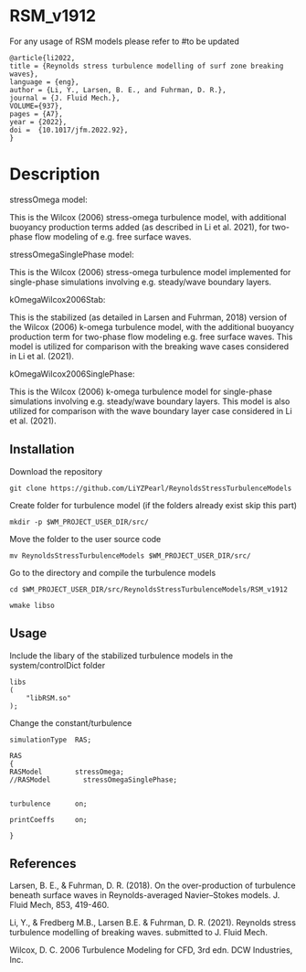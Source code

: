 # RSM_v1912

For any usage of RSM models please refer to  #to be updated 

	@article{li2022,
	title = {Reynolds stress turbulence modelling of surf zone breaking waves},
  	language = {eng},
  	author = {Li, Y., Larsen, B. E., and Fuhrman, D. R.},
	journal = {J. Fluid Mech.},
	VOLUME={937},
  	pages = {A7},
  	year = {2022},
	doi =  {10.1017/jfm.2022.92},
	} 

# Description

stressOmega model: 

This is the Wilcox (2006) stress-omega turbulence model, with additional buoyancy production terms added (as described in Li et al. 2021), for two-phase flow modeling of e.g. free surface waves.

stressOmegaSinglePhase model: 

This is the Wilcox (2006) stress-omega turbulence model implemented for single-phase simulations involving e.g. steady/wave boundary layers.

kOmegaWilcox2006Stab: 

This is the stabilized (as detailed in Larsen and Fuhrman, 2018) version of the Wilcox (2006) k-omega turbulence model, with the additional buoyancy production term for two-phase flow modeling e.g. free surface waves.  This model is utilized for comparison with the breaking wave cases considered in Li et al. (2021).

kOmegaWilcox2006SinglePhase: 

This is the Wilcox (2006) k-omega turbulence model for single-phase simulations involving e.g. steady/wave boundary layers.  This model is also utilized for comparison with the wave boundary layer case considered in Li et al. (2021).



## Installation

Download the repository

    git clone https://github.com/LiYZPearl/ReynoldsStressTurbulenceModels 

Create folder for turbulence model (if the folders already exist skip this part)

	mkdir -p $WM_PROJECT_USER_DIR/src/

Move the folder to the user source code

	mv ReynoldsStressTurbulenceModels $WM_PROJECT_USER_DIR/src/
	
Go to the directory and compile the turbulence models

	cd $WM_PROJECT_USER_DIR/src/ReynoldsStressTurbulenceModels/RSM_v1912
	
	wmake libso	
	
	
## Usage
Include the libary of the stabilized turbulence models in the system/controlDict folder

	libs
	(
    	"libRSM.so"
	);

Change the constant/turbulence


	simulationType  RAS;

	RAS
	{
	RASModel        stressOmega;
	//RASModel        stressOmegaSinglePhase;
	

	turbulence      on;

	printCoeffs     on;

	}


## References

Larsen, B. E., & Fuhrman, D. R. (2018). On the over-production of turbulence beneath surface waves in Reynolds-averaged Navier–Stokes models. J. Fluid Mech, 853, 419-460.

Li, Y., & Fredberg M.B., Larsen B.E. & Fuhrman, D. R. (2021). Reynolds stress turbulence modelling of breaking waves. submitted to J. Fluid Mech.

Wilcox, D. C. 2006 Turbulence Modeling for CFD, 3rd edn. DCW Industries, Inc.


	
